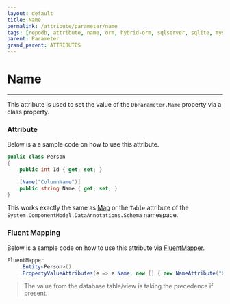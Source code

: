 ```yaml
---
layout: default
title: Name
permalink: /attribute/parameter/name
tags: [repodb, attribute, name, orm, hybrid-orm, sqlserver, sqlite, mysql, postgresql]
parent: Parameter
grand_parent: ATTRIBUTES
---
```


# Name

---

This attribute is used to set the value of the `DbParameter.Name` property via a class property.

### Attribute

Below is a a sample code on how to use this attribute.

```csharp
public class Person
{
    public int Id { get; set; }

    [Name("ColumnName")]
    public string Name { get; set; }
}
```

This works exactly the same as [Map](/attribute/map) or the `Table` attribute of the `System.ComponentModel.DataAnnotations.Schema` namespace.

### Fluent Mapping

Below is a sample code on how to use this attribute via [FluentMapper](/mapper/fluentmapper).

```csharp
FluentMapper
    .Entity<Person>()
    .PropertyValueAttributes(e => e.Name, new [] { new NameAttribute("ColumnName") })
```

> The value from the database table/view is taking the precedence if present.